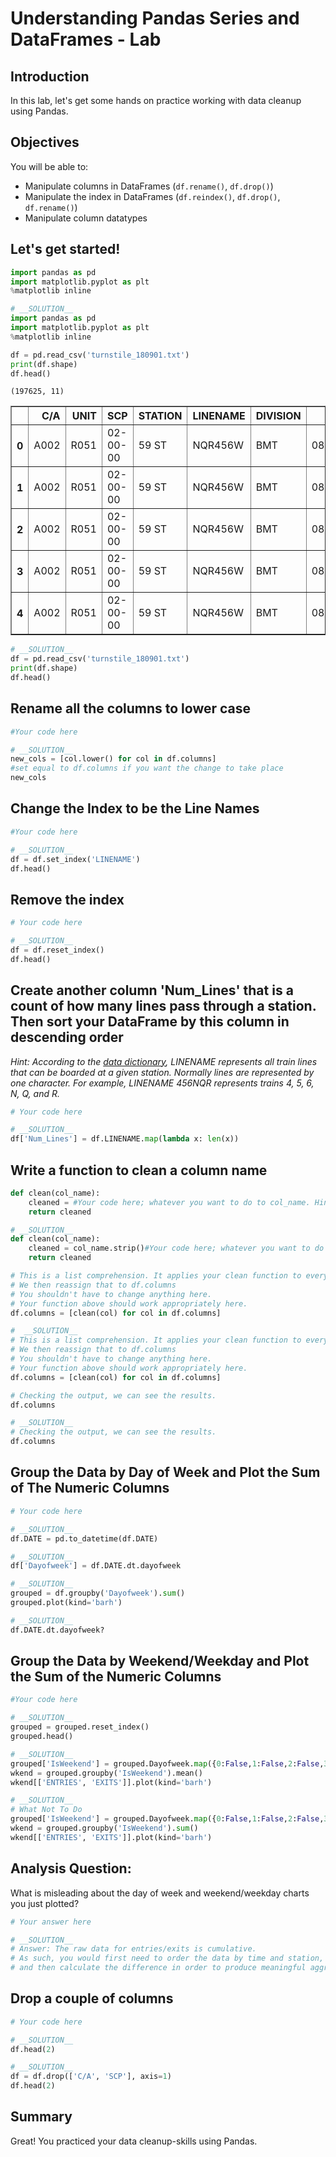 
# Understanding Pandas Series and DataFrames - Lab

## Introduction

In this lab, let's get some hands on practice working with data cleanup using Pandas.

## Objectives
You will be able to:

* Manipulate columns in DataFrames (`df.rename()`, `df.drop()`) 
* Manipulate the index in DataFrames (`df.reindex()`, `df.drop()`, `df.rename()`) 
* Manipulate column datatypes 

## Let's get started!


```python
import pandas as pd
import matplotlib.pyplot as plt
%matplotlib inline
```


```python
# __SOLUTION__ 
import pandas as pd
import matplotlib.pyplot as plt
%matplotlib inline
```


```python
df = pd.read_csv('turnstile_180901.txt')
print(df.shape)
df.head()
```

    (197625, 11)





<div>
<style scoped>
    .dataframe tbody tr th:only-of-type {
        vertical-align: middle;
    }

    .dataframe tbody tr th {
        vertical-align: top;
    }

    .dataframe thead th {
        text-align: right;
    }
</style>
<table border="1" class="dataframe">
  <thead>
    <tr style="text-align: right;">
      <th></th>
      <th>C/A</th>
      <th>UNIT</th>
      <th>SCP</th>
      <th>STATION</th>
      <th>LINENAME</th>
      <th>DIVISION</th>
      <th>DATE</th>
      <th>TIME</th>
      <th>DESC</th>
      <th>ENTRIES</th>
      <th>EXITS</th>
    </tr>
  </thead>
  <tbody>
    <tr>
      <th>0</th>
      <td>A002</td>
      <td>R051</td>
      <td>02-00-00</td>
      <td>59 ST</td>
      <td>NQR456W</td>
      <td>BMT</td>
      <td>08/25/2018</td>
      <td>00:00:00</td>
      <td>REGULAR</td>
      <td>6736067</td>
      <td>2283184</td>
    </tr>
    <tr>
      <th>1</th>
      <td>A002</td>
      <td>R051</td>
      <td>02-00-00</td>
      <td>59 ST</td>
      <td>NQR456W</td>
      <td>BMT</td>
      <td>08/25/2018</td>
      <td>04:00:00</td>
      <td>REGULAR</td>
      <td>6736087</td>
      <td>2283188</td>
    </tr>
    <tr>
      <th>2</th>
      <td>A002</td>
      <td>R051</td>
      <td>02-00-00</td>
      <td>59 ST</td>
      <td>NQR456W</td>
      <td>BMT</td>
      <td>08/25/2018</td>
      <td>08:00:00</td>
      <td>REGULAR</td>
      <td>6736105</td>
      <td>2283229</td>
    </tr>
    <tr>
      <th>3</th>
      <td>A002</td>
      <td>R051</td>
      <td>02-00-00</td>
      <td>59 ST</td>
      <td>NQR456W</td>
      <td>BMT</td>
      <td>08/25/2018</td>
      <td>12:00:00</td>
      <td>REGULAR</td>
      <td>6736180</td>
      <td>2283314</td>
    </tr>
    <tr>
      <th>4</th>
      <td>A002</td>
      <td>R051</td>
      <td>02-00-00</td>
      <td>59 ST</td>
      <td>NQR456W</td>
      <td>BMT</td>
      <td>08/25/2018</td>
      <td>16:00:00</td>
      <td>REGULAR</td>
      <td>6736349</td>
      <td>2283384</td>
    </tr>
  </tbody>
</table>
</div>




```python
# __SOLUTION__ 
df = pd.read_csv('turnstile_180901.txt')
print(df.shape)
df.head()
```

## Rename all the columns to lower case


```python
#Your code here
```


```python
# __SOLUTION__ 
new_cols = [col.lower() for col in df.columns]
#set equal to df.columns if you want the change to take place
new_cols
```

## Change the Index to be the Line Names


```python
#Your code here
```


```python
# __SOLUTION__ 
df = df.set_index('LINENAME')
df.head()
```

## Remove the index


```python
# Your code here
```


```python
# __SOLUTION__ 
df = df.reset_index() 
df.head()
```

## Create another column 'Num_Lines' that is a count of how many lines pass through a station. Then sort your DataFrame by this column in descending order
*Hint: According to the [data dictionary](http://web.mta.info/developers/resources/nyct/turnstile/ts_Field_Description.txt), LINENAME represents all train lines that can be boarded at a given station. Normally lines are represented by one character. For example, LINENAME 456NQR represents trains 4, 5, 6, N, Q, and R.*


```python
# Your code here
```


```python
# __SOLUTION__ 
df['Num_Lines'] = df.LINENAME.map(lambda x: len(x))
```

## Write a function to clean a column name


```python
def clean(col_name):
    cleaned = #Your code here; whatever you want to do to col_name. Hint: think back to str methods.
    return cleaned
```


```python
# __SOLUTION__ 
def clean(col_name):
    cleaned = col_name.strip()#Your code here; whatever you want to do to col_name. Hint: think back to str methods.
    return cleaned
```


```python
# This is a list comprehension. It applies your clean function to every item in the list.
# We then reassign that to df.columns
# You shouldn't have to change anything here.
# Your function above should work appropriately here.
df.columns = [clean(col) for col in df.columns] 
```


```python
#  __SOLUTION__ 
# This is a list comprehension. It applies your clean function to every item in the list.
# We then reassign that to df.columns
# You shouldn't have to change anything here.
# Your function above should work appropriately here.
df.columns = [clean(col) for col in df.columns] 
```


```python
# Checking the output, we can see the results.
df.columns
```


```python
# __SOLUTION__ 
# Checking the output, we can see the results.
df.columns
```

## Group the Data by Day of Week and Plot the Sum of The Numeric Columns


```python
# Your code here
```


```python
# __SOLUTION__ 
df.DATE = pd.to_datetime(df.DATE)
```


```python
# __SOLUTION__ 
df['Dayofweek'] = df.DATE.dt.dayofweek
```


```python
# __SOLUTION__ 
grouped = df.groupby('Dayofweek').sum()
grouped.plot(kind='barh')
```


```python
# __SOLUTION__ 
df.DATE.dt.dayofweek?
```

## Group the Data by Weekend/Weekday and Plot the Sum of the Numeric Columns


```python
#Your code here
```


```python
# __SOLUTION__ 
grouped = grouped.reset_index()
grouped.head()
```


```python
# __SOLUTION__ 
grouped['IsWeekend'] = grouped.Dayofweek.map({0:False,1:False,2:False,3:False,4:False,5:True,6:True})
wkend = grouped.groupby('IsWeekend').mean()
wkend[['ENTRIES', 'EXITS']].plot(kind='barh')
```


```python
# __SOLUTION__ 
# What Not To Do
grouped['IsWeekend'] = grouped.Dayofweek.map({0:False,1:False,2:False,3:False,4:False,5:True,6:True})
wkend = grouped.groupby('IsWeekend').sum()
wkend[['ENTRIES', 'EXITS']].plot(kind='barh')
```

## Analysis Question: 

What is misleading about the day of week and weekend/weekday charts you just plotted?


```python
# Your answer here 
```


```python
# __SOLUTION__ 
# Answer: The raw data for entries/exits is cumulative. 
# As such, you would first need to order the data by time and station, 
# and then calculate the difference in order to produce meaningful aggregations.
```

## Drop a couple of columns


```python
# Your code here
```


```python
# __SOLUTION__ 
df.head(2)
```


```python
# __SOLUTION__ 
df = df.drop(['C/A', 'SCP'], axis=1)
df.head(2)
```

## Summary

Great! You practiced your data cleanup-skills using Pandas.
